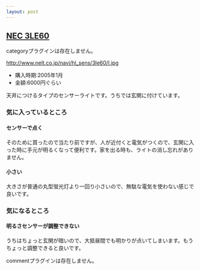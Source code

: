 ```yaml
---
layout: post
---
```

<h2><a href="http://www.nelt.co.jp/navi/hl_sens/3le60/l.htm">NEC 3LE60</a></h2>
<p><span class="error">categoryプラグインは存在しません。</span></p>
<p><a href="http://www.nelt.co.jp/navi/hl_sens/3le60/l.jpg">http://www.nelt.co.jp/navi/hl_sens/3le60/l.jpg</a></p>
<ul>
<li>購入時期:2005年1月</li>
<li>金額:6000円ぐらい</li>
</ul>
<p>天井につけるタイプのセンサーライトです。うちでは玄関に付けています。</p>
<h3>気に入っているところ</h3>
<h4>センサーで点く</h4>
<p>そのために買ったので当たり前ですが、人が近付くと電気がつくので、玄関に入った時に手元が明るくなって便利です。家を出る時も、ライトの消し忘れがありません。</p>
<h4>小さい</h4>
<p>大きさが普通の丸型蛍光灯より一回り小さいので、無駄な電気を使わない感じで良いです。</p>
<h3>気になるところ</h3>
<h4>明るさセンサーが調整できない</h4>
<p>うちはちょっと玄関が暗いので、大抵昼間でも明かりが点いてしまいます。もうちょっと調整できると良いです。</p>
<p><span class="error">commentプラグインは存在しません。</span> </p>
